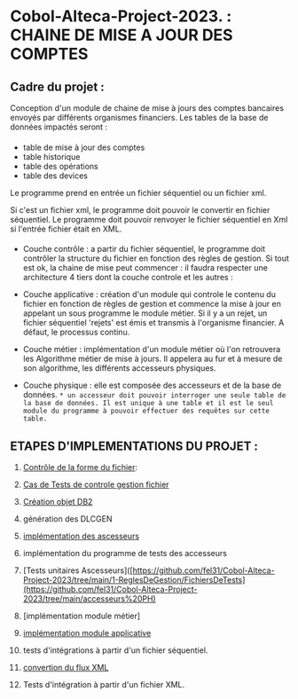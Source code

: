 # Cobol-Alteca-Project-2023. : CHAINE DE MISE A JOUR DES COMPTES 


## Cadre du projet : 


Conception d'un module de chaine de mise à jours des comptes bancaires envoyés par différents organismes financiers. Les tables de la base de données impactés seront :
####
* table de mise à jour des comptes
* table historique
* table des opérations
* table des devices

Le programme prend en entrée un fichier séquentiel ou un fichier xml.

Si c'est un fichier xml, le programme doit pouvoir le convertir en fichier séquentiel. Le programme doit pouvoir renvoyer le fichier séquentiel en Xml si l'entrée fichier était en XML.
####
* Couche contrôle : a partir du fichier séquentiel, le programme doit contrôler la structure du fichier en fonction des règles de gestion. 
Si tout est ok, la chaine de mise peut commencer : il faudra respecter une architecture 4 tiers dont la couche controle et les autres : 

* Couche applicative : création d'un module qui controle le contenu du fichier en fonction de règles de gestion et commence la mise à jour en appelant un sous programme le module métier. Si il y a un rejet, un fichier séquentiel 'rejets' est émis et transmis à l'organisme financier. A défaut, le processus continu. 

* Couche métier : implémentation d'un module métier où l'on retrouvera les Algorithme métier de mise à jours. Il appelera au fur et à mesure de son algorithme, les différents accesseurs physiques. 

* Couche physique : elle est composée des accesseurs et de la base de données. 
  `* un accesseur doit pouvoir interroger une seule table de la base de données. Il est unique à une table et il est le seul module du programme à pouvoir effectuer des requêtes sur cette table.`
  
  
## ETAPES D'IMPLEMENTATIONS DU PROJET :

1. [ Contrôle de la forme du fichier](https://github.com/fel31/Cobol-Alteca-Project-2023/tree/main/1-ReglesDeGestion): 

3. [Cas de Tests de controle gestion fichier](https://github.com/fel31/Cobol-Alteca-Project-2023/tree/main/1-ReglesDeGestion/FichiersDeTests)

4. [Création objet DB2](https://github.com/fel31/Cobol-Alteca-Project-2023/tree/main/2-OBJETS%20DB2)

5. génération des DLCGEN

6. [implémentation des ascesseurs](https://github.com/fel31/Cobol-Alteca-Project-2023/tree/main/assecceurs%20PH)

7. implémentation du programme de tests des accesseurs 

8. [Tests unitaires Ascesseurs]([https://github.com/fel31/Cobol-Alteca-Project-2023/tree/main/1-ReglesDeGestion/FichiersDeTests](https://github.com/fel31/Cobol-Alteca-Project-2023/tree/main/accesseurs%20PH)

9. [implémentation module métier]

10. [implémentation module applicative](https://github.com/fel31/Cobol-Alteca-Project-2023/tree/main/composant%20CA)
11. tests d'intégrations à partir d'un fichier séquentiel. 

12. [convertion du flux XML](https://github.com/fel31/Cobol-Alteca-Project-2023/tree/main/XML%20convert)

14. Tests d'intégration à partir d'un fichier XML.
